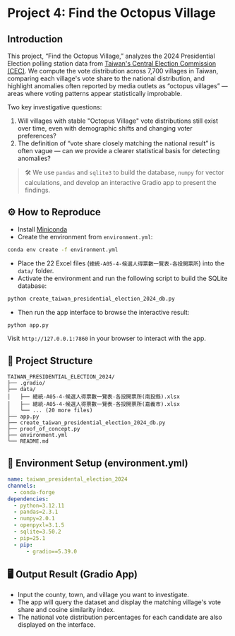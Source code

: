 # Project 4: Find the Octopus Village

## Introduction

This project, “Find the Octopus Village,” analyzes the 2024 Presidential Election polling station data from [Taiwan's Central Election Commission (CEC)](https://db.cec.gov.tw/ElectTable/Election/ElecTickets?dataType=tickets&typeId=ELC&subjectId=P0&legisId=00&themeId=4d83db17c1707e3defae5dc4d4e9c800&dataLevel=N&prvCode=00&cityCode=000&areaCode=000&deptCode=000&liCode=0000). We compute the vote distribution across 7,700 villages in Taiwan, comparing each village's vote share to the national distribution, and highlight anomalies often reported by media outlets as “octopus villages” — areas where voting patterns appear statistically improbable.

Two key investigative questions:

1. Will villages with stable "Octopus Village" vote distributions still exist over time, even with demographic shifts and changing voter preferences?
2. The definition of “vote share closely matching the national result” is often vague — can we provide a clearer statistical basis for detecting anomalies?

> 🛠️ We use `pandas` and `sqlite3` to build the database, `numpy` for vector calculations, and develop an interactive Gradio app to present the findings.

## ⚙️ How to Reproduce

* Install [Miniconda](https://docs.anaconda.com/miniconda)
* Create the environment from `environment.yml`:

```bash
conda env create -f environment.yml
```

* Place the 22 Excel files (`總統-A05-4-候選人得票數一覽表-各投開票所`) into the `data/` folder.
* Activate the environment and run the following script to build the SQLite database:

```bash
python create_taiwan_presidential_election_2024_db.py
```

* Then run the app interface to browse the interactive result:

```bash
python app.py
```

Visit `http://127.0.0.1:7860` in your browser to interact with the app.

## 📁 Project Structure

```
TAIWAN_PRESIDENTIAL_ELECTION_2024/
├── .gradio/
├── data/
│   ├── 總統-A05-4-候選人得票數一覽表-各投開票所(南投縣).xlsx
│   ├── 總統-A05-4-候選人得票數一覽表-各投開票所(嘉義市).xlsx
│   └── ... (20 more files)
├── app.py
├── create_taiwan_presidential_election_2024_db.py
├── proof_of_concept.py
├── environment.yml
└── README.md
```

## 🧪 Environment Setup (environment.yml)

```yaml
name: taiwan_presidental_election_2024
channels:
  - conda-forge
dependencies:
  - python=3.12.11
  - pandas=2.3.1
  - numpy=2.0.1
  - openpyxl=3.1.5
  - sqlite=3.50.2
  - pip=25.1
  - pip:
      - gradio==5.39.0
```

## 🖥️ Output Result (Gradio App)

* Input the county, town, and village you want to investigate.
* The app will query the dataset and display the matching village's vote share and cosine similarity index.
* The national vote distribution percentages for each candidate are also displayed on the interface.
